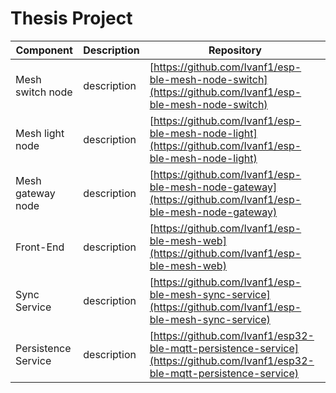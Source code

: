 # Thesis Project

| Component           | Description | Repository                                                                                                                   |
| ------------------- | ----------- | ---------------------------------------------------------------------------------------------------------------------------- |
| Mesh switch node    | description | [https://github.com/Ivanf1/esp-ble-mesh-node-switch](https://github.com/Ivanf1/esp-ble-mesh-node-switch)                     |
| Mesh light node     | description | [https://github.com/Ivanf1/esp-ble-mesh-node-light](https://github.com/Ivanf1/esp-ble-mesh-node-light)                       |
| Mesh gateway node   | description | [https://github.com/Ivanf1/esp-ble-mesh-node-gateway](https://github.com/Ivanf1/esp-ble-mesh-node-gateway)                   |
| Front-End           | description | [https://github.com/Ivanf1/esp-ble-mesh-web](https://github.com/Ivanf1/esp-ble-mesh-web)                                     |
| Sync Service        | description | [https://github.com/Ivanf1/esp-ble-mesh-sync-service](https://github.com/Ivanf1/esp-ble-mesh-sync-service)                   |
| Persistence Service | description | [https://github.com/Ivanf1/esp32-ble-mqtt-persistence-service](https://github.com/Ivanf1/esp32-ble-mqtt-persistence-service) |
